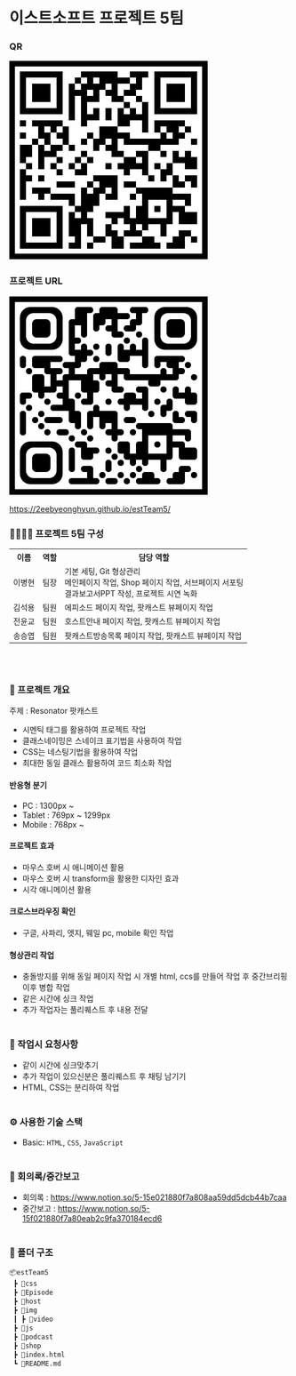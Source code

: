 # 이스트소프트 프로젝트 5팀
### QR
<img src="./img/qr.png">

### 프로젝트 URL
<img src="./img/qr_site.png">

https://2eebyeonghyun.github.io/estTeam5/

### :family_man_man_boy_boy: 프로젝트 5팀 구성
<table>
    <tr>
        <th>이름</th>
        <th>역할</th>
        <th>담당 역할</th>
    </tr>
    <tr>
        <td>이병현</td>
        <td>팀장</td>
        <td>기본 세팅, Git 형상관리<br>메인페이지 작업, Shop 페이지 작업, 서브페이지 서포팅<br>결과보고서PPT 작성, 프로젝트 시연 녹화</td>
    </tr>
    <tr>
        <td>김석용</td>
        <td>팀원</td>
        <td>에피소드 페이지 작업, 팟캐스트 뷰페이지 작업</td>
    </tr>
    <tr>
        <td>전윤교</td>
        <td>팀원</td>
        <td>호스트안내 페이지 작업, 팟캐스트 뷰페이지 작업</td>
    </tr>
    <tr>
        <td>송승엽</td>
        <td>팀원</td>
        <td>팟캐스트방송목록 페이지 작업, 팟캐스트 뷰페이지 작업</td>
    </tr>
<table>
<br><br>

### :receipt: 프로젝트 개요
주제 : Resonator 팟캐스트
- 시멘틱 태그를 활용하여 프로젝트 작업
- 클래스네이밍은 스네이크 표기법을 사용하여 작업
- CSS는 네스팅기법을 활용하여 작업
- 최대한 동일 클래스 활용하여 코드 최소화 작업

#### 반응형 분기
- PC : 1300px ~
- Tablet : 769px ~ 1299px 
- Mobile : 768px ~

#### 프로젝트 효과
- 마우스 호버 시 애니메이션 활용
- 마우스 호버 시 transform을 활용한 디자인 효과
- 시각 애니메이션 활용

#### 크로스브라우징 확인
- 구글, 사파리, 엣지, 웨일 pc, mobile 확인 작업

#### 형상관리 작업
- 충돌방지를 위해 동일 페이지 작업 시 개별 html, ccs를 만들어 작업 후 중간브리핑 이후 병합 작업
- 같은 시간에 싱크 작업
- 추가 작업자는 풀리퀘스트 후 내용 전달
<br><br>

### :martial_arts_uniform: 작업시 요청사항
- 같이 시간에 싱크맞추기
- 추가 작업이 있으신분은 풀리퀘스트 후 채팅 남기기
- HTML, CSS는 분리하여 작업
<br><br>

### :gear:️ 사용한 기술 스택
- Basic: `HTML`, `CSS`, `JavaScript`
<br><br>

### :calendar: 회의록/중간보고
- 회의록 : https://www.notion.so/5-15e021880f7a808aa59dd5dcb44b7caa
- 중간보고 : https://www.notion.so/5-15f021880f7a80eab2c9fa370184ecd6
<br><br>

### :open_file_folder: 폴더 구조
```
📦estTeam5
 ┣ 📂css
 ┣ 📂Episode
 ┣ 📂host
 ┣ 📂img
 ┃ ┣ 📂video
 ┣ 📂js
 ┣ 📂podcast
 ┣ 📂shop
 ┣ 📜index.html
 ┗ 📜README.md
 ```
